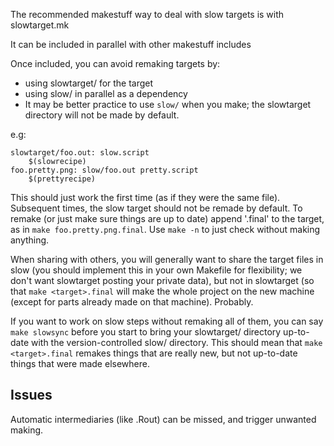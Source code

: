 
The recommended makestuff way to deal with slow targets is with slowtarget.mk

It can be included in parallel with other makestuff includes

Once included, you can avoid remaking targets by:

* using slowtarget/ for the target
* using slow/ in parallel as a dependency 
* It may be better practice to use `slow/` when you make; the slowtarget directory will not be made by default.

e.g:
```make
slowtarget/foo.out: slow.script
	$(slowrecipe)
foo.pretty.png: slow/foo.out pretty.script
	$(prettyrecipe)
```

This should just work the first time (as if they were the same file). Subsequent times, the slow target should not be remade by default. To remake (or just make sure things are up to date) append '.final' to the target, as in `make foo.pretty.png.final`. Use `make -n` to just check without making anything.

When sharing with others, you will generally want to share the target files in slow (you should implement this in your own Makefile for flexibility; we don't want slowtarget posting your private data), but not in slowtarget (so that `make <target>.final` will make the whole project on the new machine (except for parts already made on that machine). Probably.

If you want to work on slow steps without remaking all of them, you can say `make slowsync` before you start to bring your slowtarget/ directory up-to-date with the version-controlled slow/ directory. This should mean that `make <target>.final` remakes things that are really new, but not up-to-date things that were made elsewhere.

## Issues

Automatic intermediaries (like .Rout) can be missed, and trigger unwanted making.

